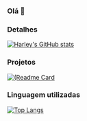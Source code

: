 ### Olá 👋


### Detalhes
[![Harley's GitHub stats](https://git-hub-readme-stats.vercel.app/api?username=HarleyBarcala&show_icons=true&theme=dark)](https://github.com/anuraghazra/github-readme-stats)

### Projetos
[![(Readme Card](https://github-readme-stats.vercel.app/api/pin/?username=HarleyBarcala&repo=Curso-de-Java-Script&theme=dark)](https://github.com/anuraghazra/github-readme-stats)
### Linguagem utilizadas
[![Top Langs](https://github-readme-stats.vercel.app/api/top-langs/?username=HarleyBarcala&layout=compact)](https://github.com/anuraghazra/github-readme-stats)

